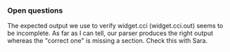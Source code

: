 ### Open questions
The expected output we use to verify widget.cci (widget.cci.out) seems to be
incomplete. As far as I can tell, our parser produces the right output whereas
the "correct one" is missing a section. Check this with Sara.
